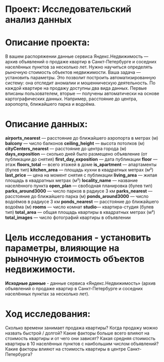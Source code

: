 # Проект: Исследовательский анализ данных
# Описание проекта:
В вашем распоряжении данные сервиса Яндекс.Недвижимость — архив объявлений о продаже квартир в Санкт-Петербурге и соседних населённых пунктов за несколько лет.
Нужно научиться определять рыночную стоимость объектов недвижимости. Ваша задача — установить параметры.
Это позволит построить автоматизированную систему: она отследит аномалии и мошенническую деятельность.
По каждой квартире на продажу доступны два вида данных. Первые вписаны пользователем, вторые — получены автоматически на основе картографических данных.
Например, расстояние до центра, аэропорта, ближайшего парка и водоёма.

# Описание данных:
**airports_nearest** — расстояние до ближайшего аэропорта в метрах (м)
**balcony** — число балконов
**ceiling_height** — высота потолков (м)
**cityCenters_nearest** — расстояние до центра города (м)
**days_exposition** — сколько дней было размещено объявление (от публикации до снятия)
**first_day_exposition** — дата публикации
**floor** — этаж
**floors_total** — всего этажей в доме
**is_apartment** — апартаменты (булев тип)
**kitchen_area** — площадь кухни в квадратных метрах (м²)
**last_price** — цена на момент снятия с публикации
**living_area** — жилая площадь в квадратных метрах (м²)
**locality_name** — название населённого пункта
**open_plan** — свободная планировка (булев тип)
**parks_around3000** — число парков в радиусе 3 км
**parks_nearest** — расстояние до ближайшего парка (м)
**ponds_around3000** — число водоёмов в радиусе 3 км
**ponds_nearest** — расстояние до ближайшего водоёма (м)
**rooms** — число комнат
**studio**— квартира-студия (булев тип)
**total_area** — общая площадь квартиры в квадратных метрах (м²)
**total_images** — число фотографий квартиры в объявлении

# Цель исследования - установить параметры, влияющие на рыночную стоимость объектов недвижимости.

**Исходные данные** - данные сервиса «Яндекс.Недвижимость» (архив объявлений о продаже квартир в Санкт-Петербурге и соседних населённых пунктах за несколько лет).

# Ход исследования:

Сколько времени занимает продажа квартиры? Когда продажу можно назвать быстрой / долгой? Какие факторы больше всего влияют на стоимость квартиры и от чего они зависят? Какая средняя стоимость квартиры в 10 населённых пунктов с наибольшим числом объявлений? Какие факторы влияют на стоимость квартиры в центре Санкт-Петербурга?
